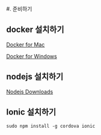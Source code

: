 #. 준비하기

## docker 설치하기

[Docker for Mac](https://download.docker.com/mac/stable/Docker.dmg)

[Docker for Windows](https://download.docker.com/win/stable/InstallDocker.msi)
	
## nodejs 설치하기

[Nodejs Downloads](https://nodejs.org/ko/download/)

## Ionic 설치하기

	sudo npm install -g cordova ionic